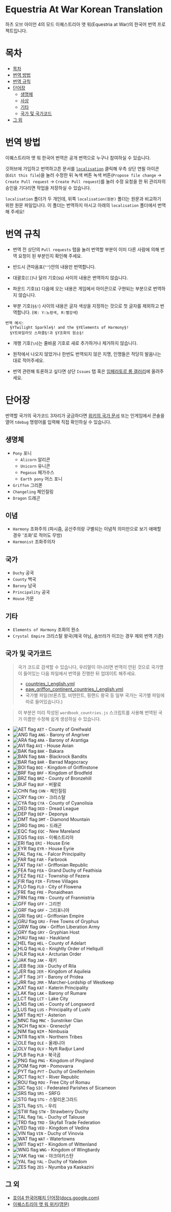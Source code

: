 # Equestria At War Korean Translation
하츠 오브 아이언 4의 모드 이퀘스트리아 앳 워(Equestria at War)의 한국어 번역 프로젝트입니다.

# 목차
- [목차](#목차)
- [번역 방법](#번역%20방법)
- [번역 규칙](#번역%20규칙)
- [단어장](#단어장)
  - [생명체](#생명체)
  - [사상](#사상)
  - [기타](#기타)
  - [국가 및 국가코드](#국가%20및%20국가코드)
- [그 외](#그%20외)

# 번역 방법
이퀘스트리아 앳 워 한국어 번역은 공개 번역으로 누구나 참여하실 수 있습니다.

깃허브에 가입하고 번역하고픈 문서를 [`localisation`](/localisation) 클릭해 우측 상단 연필 아이콘(`Edit this file`)을 눌러 수정한 뒤 녹색 버튼 녹색 버튼(`Propose file change` → `Create Pull request` → `Create Pull request`)를 눌러 수정 요청을 한 뒤 관리자의 승인을 기다리면 작업을 저장하실 수 있습니다.

`localisation` 폴더가 두 개인데, 위쪽 `localisation(원본)` 폴더는 원문과 비교하기 위한 원문 파일입니다. 이 폴더는 번역하지 마시고 아래의 `localisation` 폴더에서 번역해 주세요!

# 번역 규칙
- 번역 전 상단의 `Pull requests` 탭을 눌러 번역할 부분이 이미 다른 사람에 의해 번역 요청이 된 부분인지 확인해 주세요.

- 반드시 큰따옴표(`""`)안의 내용만 번역합니다.

- 대괄호(`[]`)나 달러 기호(`$$`) 사이의 내용은 번역하지 않습니다.

- 파운드 기호(`£`) 다음에 오는 내용은 게임에서 아이콘으로 구현되는 부분으로 번역하지 않습니다.

- 부분 기호(`§§!`) 사이의 내용은 글자 색상을 지정하는 것으로 첫 글자를 제외하고 번역합니다. (`예: Y:노랑색, R:빨강색`)
```
번역 예시:
  §YTwilight Sparkle§! and the §YElements of Harmony§!
  §Y트와일라잇 스파클§!과 §Y조화의 원소§!
```

- 개행 기호(`\n`)는 줄바꿈 기호로 새로 추가하거나 제거하지 않습니다.

- 원작에서 나오지 않았거나 한번도 번역되지 않은 지명, 인명들은 적당히 발음나는 대로 적어주세요.
   
- 번역 관련해 토론하고 싶다면 상단 `Issues` 탭 혹은 [임페라토르 롬 갤러리](https://gall.dcinside.com/mgallery/board/lists/?id=rome)에 올려주세요.

# 단어장
번역할 국가의 국가코드 3자리가 궁금하다면 [위키의 국가 문서](https://equestria-at-war.fandom.com/wiki/List_of_Countries) 또는 인게임에서 콘솔을 열어 `tdebug` 명령어를 입력해 직접 확인하실 수 있습니다.

## 생명체
- `Pony` 포니
  - `Alicorn` 알리콘
  - `Unicorn` 유니콘
  - `Pegasus` 페가수스
  - `Earth pony` 어스 포니
- `Griffon` 그리폰
- `Changeling` 체인질링
- `Dragon` 드래곤

## 이념
- `Harmony` 조화주의 (파시즘, 공산주의랑 구별되는 이념적 의미만으로 보기 애매할 경우 '조화'로 적어도 무방)
- `Harmonist` 조화주의자

## 국가
- `Duchy` 공국
- `County` 백국
- `Barony` 남국
- `Principality` 공국
- `House` 가문

## 기타
- `Elements of Harmony` 조화의 원소
- `Crystal Empire` 크리스탈 왕국(제국 아님, 솜브라가 이끄는 경우 제외 번역 기준)

## 국가 및 국가코드
> 국가 코드로 검색할 수 있습니다, 우리말이 아니라면 번역이 안된 것으로 국가명이 들어있는 다음 파일에서 번역을 진행한 뒤 업데이트 해주세요.
>- [countries_l_english.yml](localisation/countries_l_english.yml)
>- [eaw_griffon_continent_countries_l_english.yml](localisation/eaw_griffon_continent_countries_l_english.yml)
>- 국가별 파일(브론즈힐, 비텐란트, 핑랜드 왕국 등 일부 국가는 국가별 파일에 따로 들어있습니다.)

> 이 부분은 미리 작성된 `wordbook_countries.js` 스크립트를 사용해 번역된 국가 이름만 수정해 쉽게 생성하실 수 있습니다.

- ![AET flag](https://vignette.wikia.nocookie.net/equestria-at-war/images/e/e9/County_of_Greifwald.png/revision/latest/scale-to-width-down/24?cb=20180922041222) `AET` -  County of Greifwald
- ![ANG flag](https://vignette.wikia.nocookie.net/equestria-at-war/images/e/e0/Barony_of_Angriver.png/revision/latest/scale-to-width-down/24?cb=20180826161742) `ANG` -  Barony of Angriver
- ![ARA flag](https://vignette.wikia.nocookie.net/equestria-at-war/images/0/0e/Barony_of_Arantiga.png/revision/latest/scale-to-width-down/24?cb=20180922044948) `ARA` -  Barony of Arantiga
- ![AVI flag](https://vignette.wikia.nocookie.net/equestria-at-war/images/5/57/House_Avian.png/revision/latest/scale-to-width-down/24?cb=20180826161919) `AVI` -  House Avian
- ![BAK flag](https://vignette.wikia.nocookie.net/equestria-at-war/images/5/5c/Bakara.png/revision/latest/scale-to-width-down/24?cb=20181013051207) `BAK` -  Bakara
- ![BAN flag](https://vignette.wikia.nocookie.net/equestria-at-war/images/b/b7/Blackrock_Bandits.png/revision/latest/scale-to-width-down/24?cb=20180922041957) `BAN` -  Blackrock Bandits
- ![BAR flag](https://vignette.wikia.nocookie.net/equestria-at-war/images/f/ff/Barrad_Magocracy.png/revision/latest/scale-to-width-down/24?cb=20181013051712) `BAR` -  Barrad Magocracy
- ![BOI flag](https://vignette.wikia.nocookie.net/equestria-at-war/images/b/b1/Kingdom_of_Griffinstone.png/revision/latest/scale-to-width-down/24?cb=20180922040831) `BOI` -  Kingdom of Griffinstone
- ![BRF flag](https://vignette.wikia.nocookie.net/equestria-at-war/images/c/c9/Kingdom_of_Brodfeld.png/revision/latest/scale-to-width-down/24?cb=20180922044703) `BRF` -  Kingdom of Brodfeld
- ![BRZ flag](https://vignette.wikia.nocookie.net/equestria-at-war/images/e/ef/County_of_Bronzehill.png/revision/latest/scale-to-width-down/24?cb=20180922043112) `BRZ` -  County of Bronzehill
- ![BUF flag](https://vignette.wikia.nocookie.net/equestria-at-war/images/f/f7/Buffalo_Chiefdom.png/revision/latest/scale-to-width-down/24?cb=20191114180509) `BUF` - 버팔로
- ![CHN flag](https://vignette.wikia.nocookie.net/equestria-at-war/images/b/bc/Changeling_Lands.png/revision/latest/scale-to-width-down/24?cb=20190406185820) `CHN` - 체인질링
- ![CRY flag](https://vignette.wikia.nocookie.net/equestria-at-war/images/6/6b/Crystal_Empire.png/revision/latest/scale-to-width-down/24?cb=20180922045759) `CRY` - 크리스탈
- ![CYA flag](https://vignette.wikia.nocookie.net/equestria-at-war/images/d/d4/County_of_Cyanolisia.png/revision/latest/scale-to-width-down/24?cb=20180922035514) `CYA` -  County of Cyanolisia
- ![DED flag](https://vignette.wikia.nocookie.net/equestria-at-war/images/e/e5/Dread_League.png/revision/latest/scale-to-width-down/24?cb=20180903052251) `DED` -  Dread League
- ![DEP flag](https://vignette.wikia.nocookie.net/equestria-at-war/images/f/f2/Deponya.png/revision/latest/scale-to-width-down/24?cb=20181013051300) `DEP` -  Deponya
- ![DMT flag](https://vignette.wikia.nocookie.net/equestria-at-war/images/a/a2/Diamond_Mountain.png/revision/latest/scale-to-width-down/24?cb=20181013051327) `DMT` -  Diamond Mountain
- ![DRG flag](https://vignette.wikia.nocookie.net/equestria-at-war/images/e/e6/Dragon_Tribe.png/revision/latest/scale-to-width-down/24?cb=20180922052447) `DRG` - 드래곤
- ![EQC flag](https://vignette.wikia.nocookie.net/equestria-at-war/images/2/24/Commonwealth_of_New_Mareland.png/revision/latest/scale-to-width-down/24?cb=20180922061032) `EQC` -  New Mareland
- ![EQS flag](https://vignette.wikia.nocookie.net/equestria-at-war/images/0/04/Equestria.png/revision/latest/scale-to-width-down/24?cb=20180922045431) `EQS` - 이퀘스트리아
- ![ERI flag](https://vignette.wikia.nocookie.net/equestria-at-war/images/e/e2/House_Erie.png/revision/latest/scale-to-width-down/24?cb=20180922044018) `ERI` -  House Erie
- ![EYR flag](https://vignette.wikia.nocookie.net/equestria-at-war/images/e/e5/House_Eyrie.png/revision/latest/scale-to-width-down/24?cb=20180922042935) `EYR` -  House Eyrie
- ![FAL flag](https://vignette.wikia.nocookie.net/equestria-at-war/images/8/89/Falcor_Principality.png/revision/latest/scale-to-width-down/24?cb=20180922042324) `FAL` -  Falcor Principality
- ![FAR flag](https://vignette.wikia.nocookie.net/equestria-at-war/images/5/58/Farbrook.png/revision/latest/scale-to-width-down/24?cb=20180922040851) `FAR` -  Farbrook
- ![FAT flag](https://vignette.wikia.nocookie.net/equestria-at-war/images/b/bd/Griffonian_Republic.png/revision/latest/scale-to-width-down/24?cb=20180827041346) `FAT` -  Griffonian Republic
- ![FEA flag](https://vignette.wikia.nocookie.net/equestria-at-war/images/e/ea/Grand_Duchy_of_Feathisia.png/revision/latest/scale-to-width-down/24?cb=20180922043233) `FEA` -  Grand Duchy of Feathisia
- ![FEZ flag](https://vignette.wikia.nocookie.net/equestria-at-war/images/c/c4/Township_of_Fezera.png/revision/latest/scale-to-width-down/24?cb=20180922041126) `FEZ` -  Township of Fezera
- ![FIR flag](https://vignette.wikia.nocookie.net/equestria-at-war/images/8/81/Firtree_Villages.png/revision/latest/scale-to-width-down/24?cb=20180922034501) `FIR` -  Firtree Villages
- ![FLO flag](https://vignette.wikia.nocookie.net/equestria-at-war/images/6/66/City_of_Flowena.png/revision/latest/scale-to-width-down/24?cb=20180922045341) `FLO` -  City of Flowena
- ![FRE flag](https://vignette.wikia.nocookie.net/equestria-at-war/images/b/b5/Ponaidhean.png/revision/latest/scale-to-width-down/24?cb=20181013051610) `FRE` -  Ponaidhean
- ![FRN flag](https://vignette.wikia.nocookie.net/equestria-at-war/images/c/c9/County_of_Franmistria.png/revision/latest/scale-to-width-down/24?cb=20180922044355) `FRN` -  County of Franmistria
- ![GFF flag](https://vignette.wikia.nocookie.net/equestria-at-war/images/c/cf/Griffon_Frontier.png/revision/latest/scale-to-width-down/24?cb=20180922043901) `GFF` - 그리핀
- ![GRF flag](https://vignette.wikia.nocookie.net/equestria-at-war/images/0/06/Nova_Griffonia.png/revision/latest/scale-to-width-down/24?cb=20190905183249) `GRF` - 그리포니아
- ![GRI flag](https://vignette.wikia.nocookie.net/equestria-at-war/images/1/18/Griffonian_Empire.png/revision/latest/scale-to-width-down/24?cb=20191114175303) `GRI` -  Griffonian Empire
- ![GRU flag](https://vignette.wikia.nocookie.net/equestria-at-war/images/1/11/Free_Towns_of_Gryphus.png/revision/latest/scale-to-width-down/24?cb=20180826162031) `GRU` -  Free Towns of Gryphus
- ![GRW flag](https://vignette.wikia.nocookie.net/equestria-at-war/images/4/45/Griffon_Liberation_Army.png/revision/latest/scale-to-width-down/24?cb=20180922042358) `GRW` -  Griffon Liberation Army
- ![GRY flag](https://vignette.wikia.nocookie.net/equestria-at-war/images/2/25/Gryphian_Host.png/revision/latest/scale-to-width-down/24?cb=20180922051701) `GRY` -  Gryphian Host
- ![HAU flag](https://vignette.wikia.nocookie.net/equestria-at-war/images/9/9b/Haukland.png/revision/latest/scale-to-width-down/24?cb=20180922042013) `HAU` -  Haukland
- ![HEL flag](https://vignette.wikia.nocookie.net/equestria-at-war/images/b/bb/County_of_Adelart.png/revision/latest/scale-to-width-down/24?cb=20181105230825) `HEL` -  County of Adelart
- ![HLQ flag](https://vignette.wikia.nocookie.net/equestria-at-war/images/5/51/Knightly_Order_of_Hellquill.png/revision/latest/scale-to-width-down/24?cb=20180922040133) `HLQ` -  Knightly Order of Hellquill
- ![HLR flag](https://vignette.wikia.nocookie.net/equestria-at-war/images/8/89/Arcturian_Order.png/revision/latest/scale-to-width-down/24?cb=20180922041522) `HLR` -  Arcturian Order
- ![JAK flag](https://vignette.wikia.nocookie.net/equestria-at-war/images/9/96/Jaki-Clan.png/revision/latest/scale-to-width-down/24?cb=20191114180721) `JAK` - 재키
- ![JEB flag](https://vignette.wikia.nocookie.net/equestria-at-war/images/6/63/Duchy_of_Rila.png/revision/latest/scale-to-width-down/24?cb=20180922043039) `JEB` -  Duchy of Rila
- ![JER flag](https://vignette.wikia.nocookie.net/equestria-at-war/images/1/1e/Kingdom_of_Aquileia.png/revision/latest/scale-to-width-down/24?cb=20180922051737) `JER` -  Kingdom of Aquileia
- ![JFT flag](https://vignette.wikia.nocookie.net/equestria-at-war/images/e/e0/Barony_of_Pridea.png/revision/latest/scale-to-width-down/24?cb=20180922042053) `JFT` -  Barony of Pridea
- ![JRR flag](https://vignette.wikia.nocookie.net/equestria-at-war/images/3/35/Marcher-Lordship_of_Westkeep.png/revision/latest/scale-to-width-down/24?cb=20180922041601) `JRR` -  Marcher-Lordship of Westkeep
- ![KAT flag](https://vignette.wikia.nocookie.net/equestria-at-war/images/5/54/Katerin_Principality.png/revision/latest/scale-to-width-down/24?cb=20180826162150) `KAT` -  Katerin Principality
- ![LAK flag](https://vignette.wikia.nocookie.net/equestria-at-war/images/f/f5/Barony_of_Rumare.png/revision/latest/scale-to-width-down/24?cb=20180922041413) `LAK` -  Barony of Rumare
- ![LCT flag](https://vignette.wikia.nocookie.net/equestria-at-war/images/d/d1/Lake_City.png/revision/latest/scale-to-width-down/24?cb=20181013051430) `LCT` -  Lake City
- ![LNS flag](https://vignette.wikia.nocookie.net/equestria-at-war/images/f/fa/County_of_Longsword.png/revision/latest/scale-to-width-down/24?cb=20181104223155) `LNS` -  County of Longsword
- ![LUS flag](https://vignette.wikia.nocookie.net/equestria-at-war/images/e/e3/Principality_of_Lushi.png/revision/latest/scale-to-width-down/24?cb=20180922042431) `LUS` -  Principality of Lushi
- ![MIT flag](https://vignette.wikia.nocookie.net/equestria-at-war/images/7/71/Asterion.png/revision/latest/scale-to-width-down/24?cb=20190731104027) `MIT` -  Asterion
- ![MNC flag](https://vignette.wikia.nocookie.net/equestria-at-war/images/a/a3/Sunstriker_Clan.png/revision/latest/scale-to-width-down/24?cb=20180922042105) `MNC` -  Sunstriker Clan
- ![NCH flag](https://vignette.wikia.nocookie.net/equestria-at-war/images/6/69/Greneclyf.png/revision/latest/scale-to-width-down/24?cb=20180922043129) `NCH` -  Greneclyf
- ![NIM flag](https://vignette.wikia.nocookie.net/equestria-at-war/images/b/b9/Nimbusia.png/revision/latest/scale-to-width-down/24?cb=20181107174106) `NIM` -  Nimbusia
- ![NTR flag](https://vignette.wikia.nocookie.net/equestria-at-war/images/a/a2/Northern_Tribes.png/revision/latest/scale-to-width-down/24?cb=20180922044029) `NTR` -  Northern Tribes
- ![OLE flag](https://vignette.wikia.nocookie.net/equestria-at-war/images/b/be/Kingdom_of_Olenia.png/revision/latest/scale-to-width-down/24?cb=20180922041327) `OLE` - 올레니아
- ![OLV flag](https://vignette.wikia.nocookie.net/equestria-at-war/images/d/d1/Nytt_Radjur_Land.png/revision/latest/scale-to-width-down/24?cb=20180922041659) `OLV` -  Nytt Radjur Land
- ![PLB flag](https://vignette.wikia.nocookie.net/equestria-at-war/images/9/9a/Polar_Bear_Communities.png/revision/latest/scale-to-width-down/24?cb=20180826162334) `PLB` - 북극곰
- ![PNG flag](https://vignette.wikia.nocookie.net/equestria-at-war/images/7/76/Kingdom_of_Pingland.png/revision/latest/scale-to-width-down/24?cb=20191114175041) `PNG` -  Kingdom of Pingland
- ![POM flag](https://vignette.wikia.nocookie.net/equestria-at-war/images/9/90/Pomovarra.png/revision/latest/scale-to-width-down/24?cb=20180826162421) `POM` -  Pomovarra
- ![PYT flag](https://vignette.wikia.nocookie.net/equestria-at-war/images/2/23/Duchy_of_Greifenheim.png/revision/latest/scale-to-width-down/24?cb=20181105231046) `PYT` -  Duchy of Greifenheim
- ![RCT flag](https://vignette.wikia.nocookie.net/equestria-at-war/images/7/71/River_Republic.png/revision/latest/scale-to-width-down/24?cb=20181111053131) `RCT` -  River Republic
- ![ROU flag](https://vignette.wikia.nocookie.net/equestria-at-war/images/9/92/Free_City_of_Romau.png/revision/latest/scale-to-width-down/24?cb=20180922042146) `ROU` -  Free City of Romau
- ![SIC flag](https://vignette.wikia.nocookie.net/equestria-at-war/images/2/21/Sicameon.png/revision/latest/scale-to-width-down/24?cb=20181015180736) `SIC` -  Federated Parishes of Sicameon
- ![SRS flag](https://vignette.wikia.nocookie.net/equestria-at-war/images/9/9d/Socialist_Republic_of_the_Free_Griffons.png/revision/latest/scale-to-width-down/24?cb=20190505141858) `SRS` -  SRFG
- ![STG flag](https://vignette.wikia.nocookie.net/equestria-at-war/images/9/91/Stalliongrad.png/revision/latest/scale-to-width-down/24?cb=20180922045749) `STG` - 스탈리온그라드
- ![STL flag](https://vignette.wikia.nocookie.net/equestria-at-war/images/2/2e/Our_Town.png/revision/latest/scale-to-width-down/24?cb=20180922052154) `STL` - 우리
- ![STW flag](https://vignette.wikia.nocookie.net/equestria-at-war/images/f/fc/Strawberry_Duchy.png/revision/latest/scale-to-width-down/24?cb=20191118034657) `STW` -  Strawberry Duchy
- ![TAL flag](https://vignette.wikia.nocookie.net/equestria-at-war/images/b/b6/Duchy_of_Talouse.png/revision/latest/scale-to-width-down/24?cb=20180922041630) `TAL` -  Duchy of Talouse
- ![TRD flag](https://vignette.wikia.nocookie.net/equestria-at-war/images/c/cb/Skyfall_Trade_Federation.png/revision/latest/scale-to-width-down/24?cb=20180922045452) `TRD` -  Skyfall Trade Federation
- ![VED flag](https://vignette.wikia.nocookie.net/equestria-at-war/images/4/42/Kingdom_of_Vedina.png/revision/latest/scale-to-width-down/24?cb=20181105230440) `VED` -  Kingdom of Vedina
- ![VIN flag](https://vignette.wikia.nocookie.net/equestria-at-war/images/1/18/Duchy_of_Vinovia.png/revision/latest/scale-to-width-down/24?cb=20180922034452) `VIN` -  Duchy of Vinovia
- ![WAT flag](https://vignette.wikia.nocookie.net/equestria-at-war/images/7/74/Watertowns.png/revision/latest/scale-to-width-down/24?cb=20180922041710) `WAT` -  Watertowns
- ![WIT flag](https://vignette.wikia.nocookie.net/equestria-at-war/images/8/89/Kingdom_of_Wittenland.png/revision/latest/scale-to-width-down/24?cb=20181013051741) `WIT` -  Kingdom of Wittenland
- ![WNG flag](https://vignette.wikia.nocookie.net/equestria-at-war/images/3/38/Kingdom_of_Wingbardy.png/revision/latest/scale-to-width-down/24?cb=20180922044125) `WNG` -  Kingdom of Wingbardy
- ![YAK flag](https://vignette.wikia.nocookie.net/equestria-at-war/images/9/90/Kingdom_of_Yakyakistan.png/revision/latest/scale-to-width-down/24?cb=20180922043947) `YAK` - 야크야키스탄
- ![YAL flag](https://vignette.wikia.nocookie.net/equestria-at-war/images/d/dc/Duchy_of_Yaledom.png/revision/latest/scale-to-width-down/24?cb=20180922042204) `YAL` -  Duchy of Yaledom
- ![ZES flag](https://vignette.wikia.nocookie.net/equestria-at-war/images/6/63/Nyumba_ya_Kaskazini.png/revision/latest/scale-to-width-down/24?cb=20180922041904) `ZES` -  Nyumba ya Kaskazini

## 그 외
- [호이4 한국어패치 단어장(docs.google.com)](https://docs.google.com/spreadsheets/d/1nu5sKDlIa11AMvNF7kq11RSu_a9ZKJsXtD8PB6u3KB8/edit#gid=0)
- [이퀘스트리아 앳 워 위키(영문)](https://equestria-at-war.fandom.com/wiki/Equestria_at_War_Wiki)
